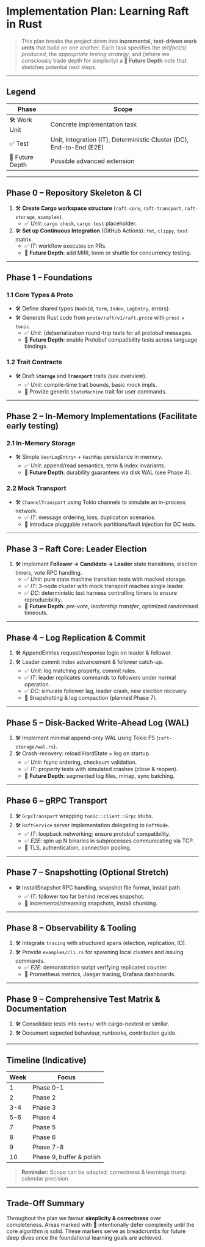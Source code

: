 # Implementation Plan: Learning Raft in Rust

> This plan breaks the project down into **incremental, test-driven work units** that build on one another.  Each task specifies the *artifact(s) produced*, the *appropriate testing strategy*, and (where we consciously trade depth for simplicity) a **🚧 Future Depth** note that sketches potential next steps.

---

## Legend
| Phase | Scope |
|-------|-------|
| 🛠️  Work Unit | Concrete implementation task |
| ✅ Test | Unit, Integration (IT), Deterministic Cluster (DC), End-to-End (E2E) |
| 🚧 Future Depth | Possible advanced extension |

---

## Phase 0 – Repository Skeleton & CI
1. 🛠️  **Create Cargo workspace structure** (`raft-core`, `raft-transport`, `raft-storage`, `examples`).
   * ✅ *Unit*: `cargo check`, `cargo test` placeholder.
2. 🛠️  **Set up Continuous Integration** (GitHub Actions): `fmt`, `clippy`, `test` matrix.
   * ✅ *IT*: workflow executes on PRs.
   * 🚧 **Future Depth**: add MIRI, loom or shuttle for concurrency testing.

---

## Phase 1 – Foundations
### 1.1 Core Types & Proto
* 🛠️  Define shared types (`NodeId`, `Term`, `Index`, `LogEntry`, errors).
* 🛠️  Generate Rust code from `proto/raft/v1/raft.proto` with `prost` + `tonic`.
  * ✅ *Unit*: (de)serialization round-trip tests for all protobuf messages.
  * 🚧 **Future Depth**: enable Protobuf compatibility tests across language bindings.

### 1.2 Trait Contracts
* 🛠️  Draft **`Storage`** and **`Transport`** traits (see overview).
  * ✅ *Unit*: compile-time trait bounds, basic mock impls.
  * 🚧 Provide generic `StateMachine` trait for user commands.

---

## Phase 2 – In-Memory Implementations (Facilitate early testing)
### 2.1 In-Memory Storage
* 🛠️  Simple `Vec<LogEntry>` + `HashMap` persistence in memory.
  * ✅ *Unit*: append/read semantics, term & index invariants.
  * 🚧 **Future Depth**: durability guarantees via disk WAL (see Phase 4).

### 2.2 Mock Transport
* 🛠️  `ChannelTransport` using Tokio channels to simulate an in-process network.
  * ✅ *IT*: message ordering, loss, duplication scenarios.
  * 🚧 Introduce pluggable network partitions/fault injection for DC tests.

---

## Phase 3 – Raft Core: Leader Election
1. 🛠️  Implement **Follower → Candidate → Leader** state transitions, election timers, vote RPC handling.
   * ✅ *Unit*: pure state machine transition tests with mocked storage.
   * ✅ *IT*: 3-node cluster with mock transport reaches single leader.
   * ✅ *DC*: deterministic test harness controlling timers to ensure reproducibility.
   * 🚧 **Future Depth**: *pre-vote*, *leadership transfer*, optimized randomised timeouts.

---

## Phase 4 – Log Replication & Commit
1. 🛠️  AppendEntries request/response logic on leader & follower.
2. 🛠️  Leader commit index advancement & follower catch-up.
   * ✅ *Unit*: log matching property, commit rules.
   * ✅ *IT*: leader replicates commands to followers under normal operation.
   * ✅ *DC*: simulate follower lag, leader crash, new election recovery.
   * 🚧 Snapshotting & log compaction (planned Phase 7).

---

## Phase 5 – Disk-Backed Write-Ahead Log (WAL)
1. 🛠️  Implement minimal append-only WAL using Tokio FS (`raft-storage/wal.rs`).
2. 🛠️  Crash-recovery: reload HardState + log on startup.
   * ✅ *Unit*: fsync ordering, checksum validation.
   * ✅ *IT*: property tests with simulated crashes (close & reopen).
   * 🚧 **Future Depth**: segmented log files, mmap, sync batching.

---

## Phase 6 – gRPC Transport
1. 🛠️  `GrpcTransport` wrapping `tonic::client::Grpc` stubs.
2. 🛠️  `RaftService` server implementation delegating to `RaftNode`.
   * ✅ *IT*: loopback networking; ensure protobuf compatibility.
   * ✅ *E2E*: spin up N binaries in subprocesses communicating via TCP.
   * 🚧 TLS, authentication, connection pooling.

---

## Phase 7 – Snapshotting (Optional Stretch)
* 🛠️  InstallSnapshot RPC handling, snapshot file format, install path.
  * ✅ *IT*: follower too far behind receives snapshot.
  * 🚧 Incremental/streaming snapshots, install chunking.

---

## Phase 8 – Observability & Tooling
1. 🛠️  Integrate `tracing` with structured spans (election, replication, IO).
2. 🛠️  Provide `examples/cli.rs` for spawning local clusters and issuing commands.
   * ✅ *E2E*: demonstration script verifying replicated counter.
   * 🚧 Prometheus metrics, Jaeger tracing, Grafana dashboards.

---

## Phase 9 – Comprehensive Test Matrix & Documentation
1. 🛠️  Consolidate tests into `tests/` with cargo-nextest or similar.
2. 🛠️  Document expected behaviour, runbooks, contribution guide.

---

## Timeline (Indicative)
| Week | Focus |
|------|-------|
| 1 | Phase 0-1 |
| 2 | Phase 2 |
| 3-4 | Phase 3 |
| 5-6 | Phase 4 |
| 7 | Phase 5 |
| 8 | Phase 6 |
| 9 | Phase 7-8 |
| 10 | Phase 9, buffer & polish |

> **Reminder:** Scope can be adapted; correctness & learnings trump calendar precision.

---

## Trade-Off Summary
Throughout the plan we favour **simplicity & correctness** over completeness. Areas marked with 🚧 intentionally defer complexity until the core algorithm is solid. These markers serve as breadcrumbs for future deep dives once the foundational learning goals are achieved.
